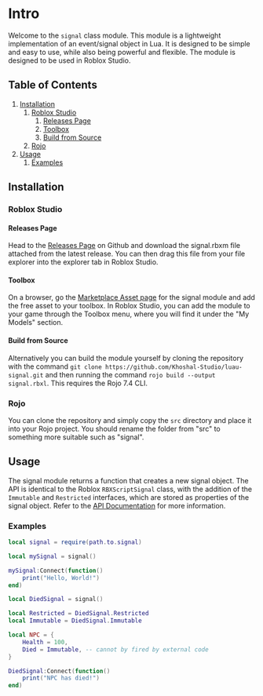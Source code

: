 # Intro

Welcome to the `signal` class module. This module is a lightweight implementation of an event/signal object in Lua. It is designed to be simple and easy to use, while also being powerful and flexible. The module is designed to be used in Roblox Studio.

## Table of Contents

1. [Installation](#installation)
    1. [Roblox Studio](#roblox-studio)
        1. [Releases Page](#releases-page)
        2. [Toolbox](#toolbox)
        3. [Build from Source](#build-from-source)
    2. [Rojo](#Rojo)
2. [Usage](#Usage)
    1. [Examples](#Examples)

## Installation

### Roblox Studio

#### Releases Page
Head to the [Releases Page](https://github.com/Khoshal-Studio/luau-signal/releases) on Github and download the signal.rbxm file attached from the latest release. You can then drag this file from your file explorer into the explorer tab in Roblox Studio.

#### Toolbox
On a browser, go the [Marketplace Asset page](https://create.roblox.com/store/asset/107842237168389) for the signal module and add the free asset to your toolbox. In Roblox Studio, you can add the module to your game through the Toolbox menu, where you will find it under the "My Models" section.

#### Build from Source
Alternatively you can build the module yourself by cloning the repository with the command `git clone https://github.com/Khoshal-Studio/luau-signal.git` and then running the command `rojo build --output signal.rbxl`. This requires the Rojo 7.4 CLI.

### Rojo
You can clone the repository and simply copy the `src` directory and place it into your Rojo project. You should rename the folder from "src" to something more suitable such as "signal".

## Usage

The signal module returns a function that creates a new signal object. The API is identical to the Roblox `RBXScriptSignal` class, with the addition of the `Immutable` and `Restricted` interfaces, which are stored as properties of the signal object. Refer to the [API Documentation](https://khoshal-studio.github.io/luau-signal/api) for more information.

### Examples

```lua
local signal = require(path.to.signal)

local mySignal = signal()

mySignal:Connect(function()
    print("Hello, World!")
end)
```

```lua
local DiedSignal = signal()

local Restricted = DiedSignal.Restricted
local Immutable = DiedSignal.Immutable

local NPC = {
    Health = 100,
    Died = Immutable, -- cannot by fired by external code
}

DiedSignal:Connect(function()
    print("NPC has died!")
end)
```


